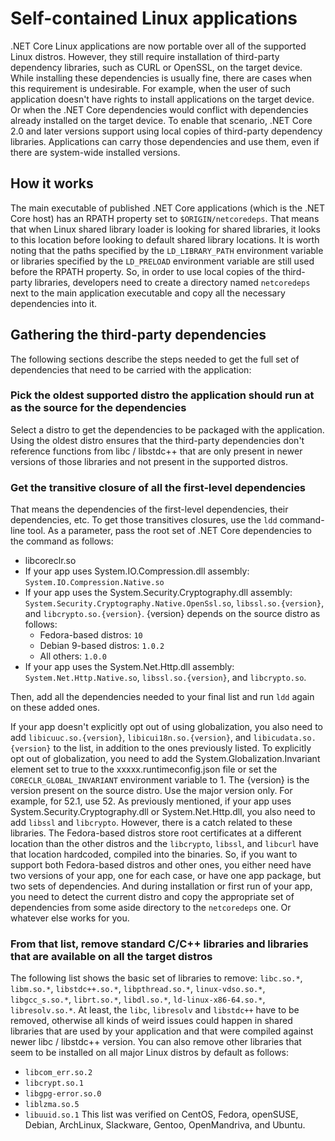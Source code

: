 # Self-contained Linux applications

.NET Core Linux applications are now portable over all of the supported Linux distros. However, they still require installation of third-party dependency libraries, such as CURL or OpenSSL, on the target device. While installing these dependencies is usually fine, there are cases when this requirement is undesirable. For example, when the user of such application doesn't have rights to install applications on the target device. Or when the .NET Core dependencies would conflict with dependencies already installed on the target device.
To enable that scenario, .NET Core 2.0 and later versions support using local copies of third-party dependency libraries. Applications can carry those dependencies and use them, even if there are system-wide installed versions.

## How it works

The main executable of published .NET Core applications (which is the .NET Core host) has an RPATH property set to `$ORIGIN/netcoredeps`. That means that when Linux shared library loader is looking for shared libraries, it looks to this location before looking to default shared library locations. It is worth noting that the paths specified by the `LD_LIBRARY_PATH` environment variable or libraries specified by the `LD_PRELOAD` environment variable are still used before the RPATH property.
So, in order to use local copies of the third-party libraries, developers need to create a directory named `netcoredeps` next to the main application executable and copy all the necessary dependencies into it.

## Gathering the third-party dependencies

The following sections describe the steps needed to get the full set of dependencies that need to be carried with the application:

### Pick the oldest supported distro the application should run at as the source for the dependencies

Select a distro to get the dependencies to be packaged with the application. Using the oldest distro ensures that the third-party dependencies don't reference functions from libc / libstdc++ that are only present in newer versions of those libraries and not present in the supported distros.

### Get the transitive closure of all the first-level dependencies

That means the dependencies of the first-level dependencies, their dependencies, etc. To get those transitives closures, use the `ldd` command-line tool. As a parameter, pass the root set of .NET Core dependencies to the command as follows:

* libcoreclr.so
* If your app uses System.IO.Compression.dll assembly: `System.IO.Compression.Native.so`
* If your app uses the System.Security.Cryptography.dll assembly: `System.Security.Cryptography.Native.OpenSsl.so`, `libssl.so.{version}`, and `libcrypto.so.{version}`.
{version} depends on the source distro as follows:
  * Fedora-based distros: `10`
  * Debian 9-based distros: `1.0.2`
  * All others: `1.0.0`
* If your app uses the System.Net.Http.dll assembly: `System.Net.Http.Native.so`, `libssl.so.{version}`, and `libcrypto.so`.

Then, add all the dependencies needed to your final list and run `ldd` again on these added ones.

If your app doesn't explicitly opt out of using globalization, you also need to add `libicuuc.so.{version}`, `libicui18n.so.{version}`, and `libicudata.so.{version}` to the list, in addition to the ones previously listed. To explicitly opt out of globalization, you need to add the System.Globalization.Invariant element set to true to the xxxxx.runtimeconfig.json file or set the `CORECLR_GLOBAL_INVARIANT` environment variable to 1. The {version} is the version present on the source distro. Use the major version only. For example, for 52.1, use 52.
As previously mentioned, if your app uses System.Security.Cryptography.dll or System.Net.Http.dll, you also need to add `libssl` and `libcrypto`. However, there is a catch related to these libraries. The Fedora-based distros store root certificates at a different location than the other distros and the `libcrypto`, `libssl`, and `libcurl` have that location hardcoded, compiled into the binaries. So, if you want to support both Fedora-based distros and other ones, you either need have two versions of your app, one for each case, or have one app package, but two sets of dependencies. And during installation or first run of your app, you need to detect the current distro and copy the appropriate set of dependencies from some aside directory to the `netcoredeps` one. Or whatever else works for you.

### From that list, remove standard C/C++ libraries and libraries that are available on all the target distros

The following list shows the basic set of libraries to remove: `libc.so.*`, `libm.so.*`, `libstdc++.so.*`, `libpthread.so.*`, `linux-vdso.so.*`, `libgcc_s.so.*`, `librt.so.*`, `libdl.so.*`, `ld-linux-x86-64.so.*`, `libresolv.so.*`. At least, the `libc`, `libresolv` and `libstdc++` have to be removed, otherwise all kinds of weird issues could happen in shared libraries that are used by your application and that were compiled against newer libc / libstdc++ version.
You can also remove other libraries that seem to be installed on all major Linux distros by default as follows:

* `libcom_err.so.2`
* `libcrypt.so.1`
* `libgpg-error.so.0`
* `liblzma.so.5`
* `libuuid.so.1`
This list was verified on CentOS, Fedora, openSUSE, Debian, ArchLinux, Slackware, Gentoo, OpenMandriva, and Ubuntu.
